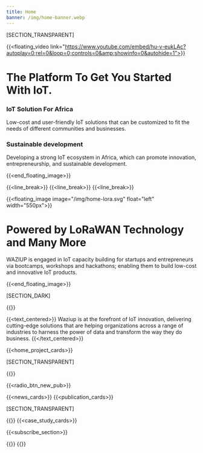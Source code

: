 ```yaml
---
title: Home
banner: /img/home-banner.webp
---
```


<!-- {{<home_banner banner="/img/home-banner.svg">}}
# Empowering Startups and SMEs with IoT and Artificial Intelligence
{{</home_banner>}} -->

[SECTION_TRANSPARENT]

{{<floating_video link="https://www.youtube.com/embed/hu-v-eukLAc?autoplay=0;rel=0&loop=0;controls=0&amp;showinfo=0&autohide=1">}}

# The Platform To Get You Started With IoT.

### IoT Solution For Africa
Low-cost and user-friendly IoT solutions that can be customized to fit the needs of different communities and businesses.

### Sustainable development
Developing a strong IoT ecosystem in Africa, which can promote innovation, entrepreneurship, and sustainable development.

{{<end_floating_image>}}

{{<line_break>}}
{{<line_break>}}
{{<line_break>}}

{{<floating_image image="/img/home-lora.svg" float="left" width="550px">}}
# Powered by LoRaWAN Technology and Many More
WAZIUP is engaged in IoT capacity building for startups and entrepreneurs via bootcamps, workshops and hackathons; enabling them to build low-cost and innovative IoT products. 

{{<end_floating_image>}}

[SECTION_DARK]

{{<title text-style="align-items: center;" line-style="border-color: #fff">}}
### Our R&I Projects
{{</title>}}

{{<text_centered>}}
Waziup is at the forefront of IoT innovation, delivering cutting-edge solutions that are helping organizations across a range of industries to harness the power of data and transform the way they do business.
{{</text_centered>}}

{{<home_project_cards>}}

[SECTION_TRANSPARENT]

{{<title text-style="align-items: center;">}}Latest Updates{{</title>}}

{{<radio_btn_new_pub>}}

{{<news_cards>}}
{{<publication_cards>}}

[SECTION_TRANSPARENT]

{{<title>}} Case Study {{</title>}}
{{<case_study_cards>}}

{{<subscribe_section>}}

{{<title text-style="align-items: center;">}}Our Partners{{</title>}}
{{<logoshow>}}